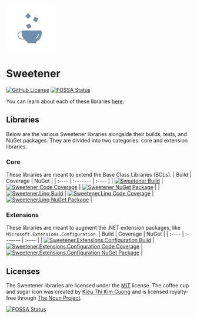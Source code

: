 [![Sweetener Alt Icon](src/Resources/Sweetener-Alt.png)](https://thenounproject.com/kieukimcuong/)

# Sweetener
[![GitHub License](https://img.shields.io/github/license/wsugarman/Sweetener?label=License)](https://github.com/wsugarman/Sweetener/blob/main/LICENSE)
[![FOSSA Status](https://app.fossa.com/api/projects/git%2Bgithub.com%2Fwsugarman%2Fsweetener.svg?type=shield)](https://app.fossa.com/projects/git%2Bgithub.com%2Fwsugarman%2Fsweetener?ref=badge_shield)

You can learn about each of these libraries [here](https://wsugarman.github.io/sweetener).

## Libraries
Below are the various Sweetener libraries alongside their builds, tests, and NuGet packages. They are divided into
two categories: core and extension libraries.

### Core
These libraries are meant to extend the Base Class Libraries (BCLs).
| Build | Coverage | NuGet |
| :---- | :------- | :---- |
| [![Sweetener Build](https://github.com/wsugarman/sweetener/actions/workflows/sweetener-ci.yml/badge.svg)](https://github.com/wsugarman/sweetener/actions/workflows/sweetener-ci.yml) | [![Sweetener Code Coverage](https://codecov.io/gh/wsugarman/sweetener/branch/main/graph/badge.svg?flag=Sweetener)](https://codecov.io/gh/wsugarman/sweetener) | [![Sweetener NuGet Package](https://img.shields.io/nuget/vpre/Sweetener?label=NuGet&logo=NuGet)](https://www.nuget.org/packages/Sweetener/) |
| [![Sweetener.Linq Build](https://github.com/wsugarman/sweetener/actions/workflows/sweetener.linq-ci.yml/badge.svg)](https://github.com/wsugarman/sweetener/actions/workflows/sweetener.linq-ci.yml) | [![Sweetener.Linq Code Coverage](https://codecov.io/gh/wsugarman/sweetener/branch/main/graph/badge.svg?flag=Sweetener.Linq)](https://codecov.io/gh/wsugarman/sweetener) | [![Sweetener.Linq NuGet Package](https://img.shields.io/nuget/vpre/Sweetener.Linq?label=NuGet&logo=NuGet)](https://www.nuget.org/packages/Sweetener.Linq/) |


### Extensions
These libraries are meant to augment the .NET extension packages, like `Microsoft.Extensions.Configuration`.
| Build | Coverage | NuGet |
| :---- | :------- | :---- |
| [![Sweetener.Extensions.Configuration Build](https://github.com/wsugarman/sweetener/actions/workflows/sweetener.extensions.configuration-ci.yml/badge.svg)](https://github.com/wsugarman/sweetener/actions/workflows/sweetener.extensions.configuration-ci.yml) | [![Sweetener.Extensions.Configuration Code Coverage](https://codecov.io/gh/wsugarman/sweetener/branch/main/graph/badge.svg?flag=Configuration)](https://codecov.io/gh/wsugarman/sweetener) | [![Sweetener.Extensions.Configuration NuGet Package](https://img.shields.io/nuget/vpre/Sweetener.Extensions.Configuration?label=NuGet&logo=NuGet)](https://www.nuget.org/packages/Sweetener.Extensions.Configuration/) |

## Licenses
The Sweetener libraries are licensed under the [MIT](https://github.com/wsugarman/sweetener/blob/main/LICENSE)
license. The coffee cup and sugar icon was created by [Kieu Thi Kim Cuong](https://thenounproject.com/kieukimcuong/)
and is licensed royalty-free through [The Noun Project](https://thenounproject.com/).

[![FOSSA Status](https://app.fossa.com/api/projects/git%2Bgithub.com%2Fwsugarman%2Fsweetener.svg?type=large)](https://app.fossa.com/projects/git%2Bgithub.com%2Fwsugarman%2Fsweetener?ref=badge_large)
